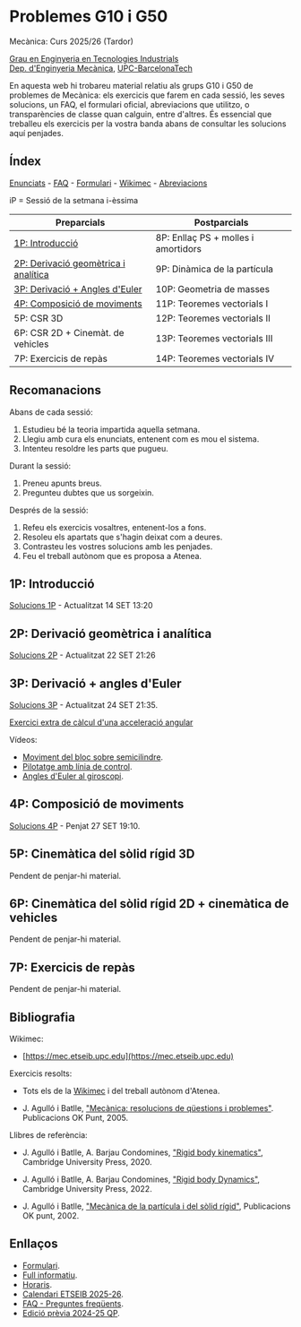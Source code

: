 <!-- Markdown comments are html ones -->

# Problemes G10 i G50 #

Mecànica: Curs 2025/26 (Tardor)

[Grau en Enginyeria en Tecnologies Industrials](https://etseib.upc.edu/ca/estudis/graus/fitxa-geti)  
[Dep. d'Enginyeria Mecànica](https://em.upc.edu/ca), [UPC-BarcelonaTech](http://www.upc.edu)

En aquesta web hi trobareu material relatiu als grups G10 i G50 de problemes de Mecànica: els exercicis que farem en cada sessió, les seves solucions, un FAQ, el formulari oficial, abreviacions que utilitzo, o transparències de classe quan calguin, entre d'altres. És essencial que treballeu els exercicis per la vostra banda abans de consultar les solucions aquí penjades.

<!-- 
En aquesta web aniré penjant les solucions als exercicis que farem en els grups G10 i G50 de mecànica (en trobareu els enunciats a Atenea). En cada exercici indiquem la sessió en que es farà per tal que el pogueu treballar anticipadament. Les solucions aquí penjades us poden ajudar, però intenteu resoldre els exercicis per la vostra banda abans de mirar-les.
-->

<!-- 
En aquesta web penjaré solucions d'exercicis fets, o deixats com a deures, en els grups G10 i G50 de mecànica. Com que disposeu dels enunciats de tots els problemes, amb indicació de quan els resoldrem, els podeu treballar a priori si voleu, abans de cada sessió. També penjaré material extra, com una llista d'abreviacions, un formulari, un FAQ, i algun vídeo o explicació addicional. Bon curs a tots!
-->

## Índex



[Enunciats](https://atenea.upc.edu/pluginfile.php/6613027/mod_resource/content/24/2025-26%20QT%20Material%20Estudiants%20pre-parcials%20-%20CAT.pdf) - [FAQ](faqp.html) - [Formulari](https://atenea.upc.edu/pluginfile.php/6613026/mod_resource/content/89/MEC%20-%20Formulari%202025-26%20QT.pdf) - [Wikimec](https://mec.etseib.upc.edu) - [Abreviacions](abreviacions.pdf) 

iP = Sessió de la setmana i-èssima

| Preparcials | Postparcials |
| ----------  | ------------ |
| [1P: Introducció](#1p-introducció) | 8P: Enllaç PS + molles i amortidors   |
| [2P: Derivació geomètrica i analítica](#2p-derivació-geomètrica-i-analítica)   | 9P: Dinàmica de la partícula          |
| [3P: Derivació + Angles d'Euler](#3p-derivació--angles-deuler) | 10P: Geometria de masses              |
| [4P: Composició de moviments](#4p-composició-de-moviments)        | 11P: Teoremes vectorials I            |
| 5P: CSR 3D                    | 12P: Teoremes vectorials II           |
| 6P: CSR 2D + Cinemàt. de vehicles      | 13P: Teoremes vectorials III          |
| 7P: Exercicis de repàs        | 14P: Teoremes vectorials IV           |

## Recomanacions

Abans de cada sessió:

1. Estudieu bé la teoria impartida aquella setmana.
2. Llegiu amb cura els enunciats, entenent com es mou el sistema.
2. Intenteu resoldre les parts que pugueu.

Durant la sessió:

1. Preneu apunts breus.
2. Pregunteu dubtes que us sorgeixin. 

Després de la sessió: 
1. Refeu els exercicis vosaltres, entenent-los a fons.
2. Resoleu els apartats que s'hagin deixat com a deures.
3. Contrasteu les vostres solucions amb les penjades.
4. Feu el treball autònom que es proposa a Atenea.

## 1P: Introducció

[Solucions 1P](problemes/1P_sols.pdf) - Actualitzat 14 SET 13:20

<!--
Teoria necessària: 
[Introducció](https://mec.etseib.upc.edu/ca/index.php?title=Introducci%C3%B3) + [Càlcul vectorial (V.1 i V.2 excepte derivació geomètrica)](https://mec.etseib.upc.edu/ca/index.php?title=C%C3%A0lcul_vectorial) + [C1 (fins a C1.3 inclòs)](https://mec.etseib.upc.edu/ca/index.php?title=C1._Configuraci%C3%B3_d%27un_sistema_mec%C3%A0nic)
-->

## 2P: Derivació geomètrica i analítica


[Solucions 2P](problemes/2P_sols.pdf) - Actualitzat 22 SET 21:26

<!--
Teoria necessària: [Càlcul vectorial (de V.2 fins al final)](https://mec.etseib.upc.edu/ca/index.php?title=C%C3%A0lcul_vectorial#V.3_Representaci%C3%B3_anal%C3%ADtica_d%E2%80%99un_vector) + [C2 (tot)](https://mec.etseib.upc.edu/ca/index.php?title=C2._Moviment_d%27un_sistema_mec%C3%A0nic).
-->
## 3P: Derivació + angles d'Euler

[Solucions 3P](problemes/3P_sols.pdf) - Actualitzat 24 SET 21:35.

[Exercici extra de càlcul d'una acceleració angular](problemes/3P_extra.pdf)

Vídeos:
* [Moviment del bloc sobre semicilindre](https://youtu.be/tAMvFMHxPk0).
* [Pilotatge amb línia de control](https://www.youtube.com/watch?v=wZavLFRsMHg&t=179s).
* [Angles d'Euler al giroscopi](https://www.youtube.com/watch?v=ON0VWB34Dso).
<!--
Teoria necessària: [C1, a partir de C1.4](https://mec.etseib.upc.edu/ca/index.php?title=C1._Configuraci%C3%B3_d%27un_sistema_mec%C3%A0nic#C1.4_Orientaci%C3%B3_d'un_s%C3%B2lid_r%C3%ADgid_amb_moviment_a_l'espai) + [C2.4](https://mec.etseib.upc.edu/ca/index.php?title=C2._Moviment_d%27un_sistema_mec%C3%A0nic#C2.4_Velocitat_angular_d%E2%80%99un_s%C3%B2lid_r%C3%ADgid).
-->

## 4P: Composició de moviments

[Solucions 4P](problemes/4P_sols.pdf) - Penjat 27 SET 19:10.

## 5P: Cinemàtica del sòlid rígid 3D

Pendent de penjar-hi material.

## 6P: Cinemàtica del sòlid rígid 2D + cinemàtica de vehicles

Pendent de penjar-hi material.

## 7P: Exercicis de repàs

Pendent de penjar-hi material.

## Bibliografia

Wikimec:

* [https://mec.etseib.upc.edu](https://mec.etseib.upc.edu)

<!-- 
* [https://mec.etseib.upc.edu/en](https://mec.etseib.upc.edu/en) (Anglès)
-->

Exercicis resolts:

* Tots els de la [Wikimec](https://mec.etseib.upc.edu) i del treball autònom d'Atenea.

* J. Agulló i Batlle, ["Mecànica: resolucions de qüestions i problemes"](https://drive.google.com/file/d/1Pnyjt3wqPv5TnCYW_k2xzqRdjOkGmIhm/view). Publicacions OK Punt, 2005.

Llibres de referència:

* J. Agulló i Batlle, A. Barjau Condomines, ["Rigid body kinematics"](https://discovery.upc.edu/discovery/fulldisplay?docid=alma991001807209706711&context=L&vid=34CSUC_UPC:VU1&lang=ca&search_scope=MyInst_and_CI&adaptor=Local%20Search%20Engine&tab=Everything&query=any,contains,rigid%20body%20kinematics), Cambridge University Press, 2020.  
* J. Agulló i Batlle, A. Barjau Condomines, ["Rigid body Dynamics"](https://discovery.upc.edu/discovery/fulldisplay?docid=alma991005056379406711&context=L&vid=34CSUC_UPC:VU1&lang=ca&search_scope=MyInst_and_CI&adaptor=Local%20Search%20Engine&tab=Everything&query=any,contains,rigid%20body%20dynamics&offset=0), Cambridge University Press, 2022.

* J. Agulló i Batlle, ["Mecànica de la partícula i del sòlid rígid"](https://drive.google.com/file/d/1N22VNGK_2FQnVZzZuqxPn2JlbAflULm6/view), Publicacions OK punt, 2002.  

## Enllaços
* [Formulari](https://atenea.upc.edu/pluginfile.php/6613026/mod_resource/content/89/MEC%20-%20Formulari%202025-26%20QT.pdf).
* [Full informatiu](https://atenea.upc.edu/pluginfile.php/6613016/mod_resource/content/151/MEC%20-%20Full%20informatiu%202025-26%20QT.pdf).
* [Horaris](horaris.png).
* [Calendari ETSEIB 2025-26](https://etseib.upc.edu/ca/curs-actual/calendaris-1/calendari-academic-graus-2025_26.pdf).
* [FAQ - Preguntes freqüents](faqp.html).
* [Edició prèvia 2024-25 QP](Arxiu/2024-25-QP/index.md).

<!--
* [Full informatiu](https://atenea.upc.edu/pluginfile.php/6389778/mod_resource/content/146/MEC%20-%20Full%20informatiu%202024-25%20QP.pdf)
* [Horaris de Mecànica 2024 - 2025 (primavera)](horaris_2024_25.pdf)
-->

